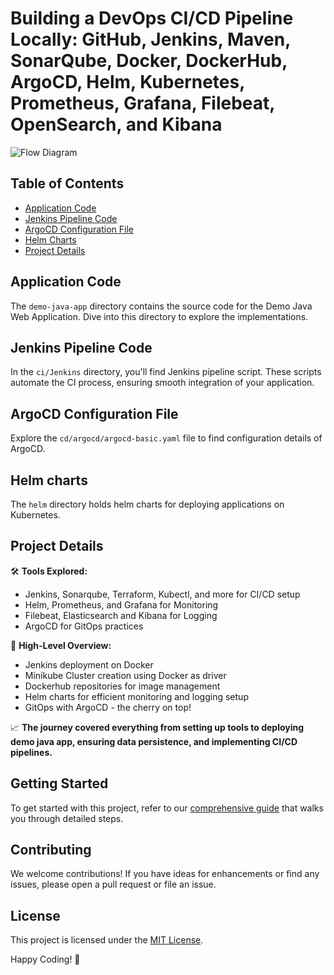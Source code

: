 # Building a DevOps CI/CD Pipeline Locally: GitHub, Jenkins, Maven, SonarQube, Docker, DockerHub, ArgoCD, Helm, Kubernetes, Prometheus, Grafana, Filebeat, OpenSearch, and Kibana


![Flow Diagram](https://github.com/abdelbaki-bouzaienne/devops-demo-project/blob/main/devops-demo-project.gif)

## Table of Contents
- [Application Code](#application-code)
- [Jenkins Pipeline Code](#jenkins-pipeline-code)
- [ArgoCD Configuration File](#jenkins-server-terraform)
- [Helm Charts](#helm-charts)
- [Project Details](#project-details)

## Application Code
The `demo-java-app` directory contains the source code for the Demo Java Web Application. Dive into this directory to explore the implementations.

## Jenkins Pipeline Code
In the `ci/Jenkins` directory, you'll find Jenkins pipeline script. These scripts automate the CI process, ensuring smooth integration of your application.

## ArgoCD Configuration File
Explore the `cd/argocd/argocd-basic.yaml` file to find configuration details of ArgoCD.

## Helm charts
The `helm` directory holds helm charts for deploying applications on Kubernetes.

## Project Details
🛠️ **Tools Explored:**
- Jenkins, Sonarqube, Terraform, Kubectl, and more for CI/CD setup
- Helm, Prometheus, and Grafana for Monitoring
- Filebeat, Elasticsearch and Kibana for Logging 
- ArgoCD for GitOps practices

🚢 **High-Level Overview:**
- Jenkins deployment on Docker
- Minikube Cluster creation using Docker as driver
- Dockerhub repositories for image management
- Helm charts for efficient monitoring and logging setup
- GitOps with ArgoCD - the cherry on top!

📈 **The journey covered everything from setting up tools to deploying demo java app, ensuring data persistence, and implementing CI/CD pipelines.**

## Getting Started
To get started with this project, refer to our [comprehensive guide](https://github.com/abdelbaki-bouzaienne/devops-demo-project/blob/main/project-devops2025.pdf) that walks you through detailed steps.

## Contributing
We welcome contributions! If you have ideas for enhancements or find any issues, please open a pull request or file an issue.

## License
This project is licensed under the [MIT License](LICENSE).

Happy Coding! 🚀
